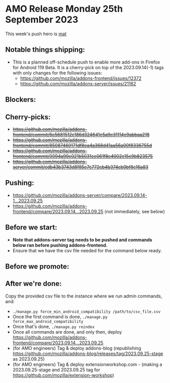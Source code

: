 # AMO Release Monday 25th September 2023

This week's push hero is [mat](https://github.com/diox)

## Notable things shipping:
- This is a planned off-schedule push to enable more add-ons in Firefox for Android 119 Beta. It is a cherry-pick on top of the 2023.09.14(-1) tags with only changes for the following issues:
  - https://github.com/mozilla/addons-frontend/issues/12372
  - https://github.com/mozilla/addons-server/issues/21162

## Blockers:

## Cherry-picks:
 - ~~https://github.com/mozilla/addons-frontend/commit/6c5681512c186d324641e5a9e31114e9abbaa218~~
 - ~~https://github.com/mozilla/addons-frontend/commit/85087460171df8ea4a368d41aa56a00f8336755d~~
 - ~~https://github.com/mozilla/addons-frontend/commit/0094a99e021b5031ce061f8c4002e15e9b823575~~
 - ~~https://github.com/mozilla/addons-server/commit/edb43b3743d8f85e7c772cb4b374cb9bf8c16a83~~

## Pushing:

- https://github.com/mozilla/addons-server/compare/2023.09.14-1...2023.09.25
- https://github.com/mozilla/addons-frontend/compare/2023.09.14...2023.09.25 (not immediately, see below)

## Before we start:

- **Note that addons-server tag needs to be pushed and commands below ran before pushing addons-frontend.**
- Ensure that we have the csv file needed for the command below ready.

## Before we promote:

## After we're done:

Copy the provided csv file to the instance where we run admin commands, and:

- `./manage.py force_min_android_compatibility /path/to/csv_file.csv`
- Once the first command is done, `./manage.py force_max_android_compatibility`
- Once that's done, `./manage.py reindex`
- Once all commands are done, and only then, deploy https://github.com/mozilla/addons-frontend/compare/2023.09.14...2023.09.25
- (for AMO engineers) Tag & deploy addons-blog (republishing https://github.com/mozilla/addons-blog/releases/tag/2023.09.25-stage as 2023.09.25)
- (for AMO engineers) Tag & deploy extensionworkshop.com - (making a 2023.09.25-stage and 2023.09.25 tag for https://github.com/mozilla/extension-workshop)
